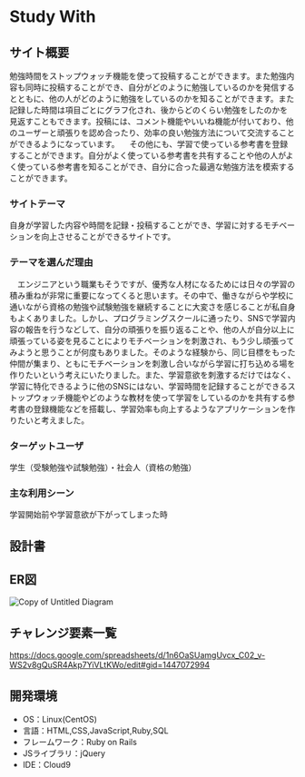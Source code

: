 # Study With

## サイト概要
勉強時間をストップウォッチ機能を使って投稿することができます。また勉強内容も同時に投稿することができ、自分がどのように勉強しているのかを発信するとともに、他の人がどのように勉強をしているのかを知ることができます。また記録した時間は項目ごとにグラフ化され、後からどのくらい勉強をしたのかを見返すこともできます。投稿には、コメント機能やいいね機能が付いており、他のユーザーと頑張りを認め合ったり、効率の良い勉強方法について交流することができるようになっています。
　その他にも、学習で使っている参考書を登録することができます。自分がよく使っている参考書を共有することや他の人がよく使っている参考書を知ることができ、自分に合った最適な勉強方法を模索することができます。


### サイトテーマ
自身が学習した内容や時間を記録・投稿することができ、学習に対するモチベーションを向上させることができるサイトです。

### テーマを選んだ理由
　エンジニアという職業もそうですが、優秀な人材になるためには日々の学習の積み重ねが非常に重要になってくると思います。その中で、働きながらや学校に通いながら資格の勉強や試験勉強を継続することに大変さを感じることが私自身もよくありました。しかし、プログラミングスクールに通ったり、SNSで学習内容の報告を行うなどして、自分の頑張りを振り返ることや、他の人が自分以上に頑張っている姿を見ることによりモチベーションを刺激され、もう少し頑張ってみようと思うことが何度もありました。そのような経験から、同じ目標をもった仲間が集まり、ともにモチベーションを刺激し合いながら学習に打ち込める場を作りたいという考えにいたりました。また、学習意欲を刺激するだけではなく、学習に特化できるように他のSNSにはない、学習時間を記録することができるストップウォッチ機能やどのような教材を使って学習をしているのかを共有する参考書の登録機能などを搭載し、学習効率も向上するようなアプリケーションを作りたいと考えました。

### ターゲットユーザ
学生（受験勉強や試験勉強）・社会人（資格の勉強）

### 主な利用シーン
学習開始前や学習意欲が下がってしまった時

## 設計書
## ER図
![Copy of Untitled Diagram](https://user-images.githubusercontent.com/81734125/123750790-f68bb100-d8f1-11eb-87b1-cf53f16e3ecf.jpg)


## チャレンジ要素一覧
https://docs.google.com/spreadsheets/d/1n6OaSUamgUvcx_C02_v-WS2v8gQuSR4Akp7YiVLtKWo/edit#gid=1447072994

## 開発環境
- OS：Linux(CentOS)
- 言語：HTML,CSS,JavaScript,Ruby,SQL
- フレームワーク：Ruby on Rails
- JSライブラリ：jQuery
- IDE：Cloud9


